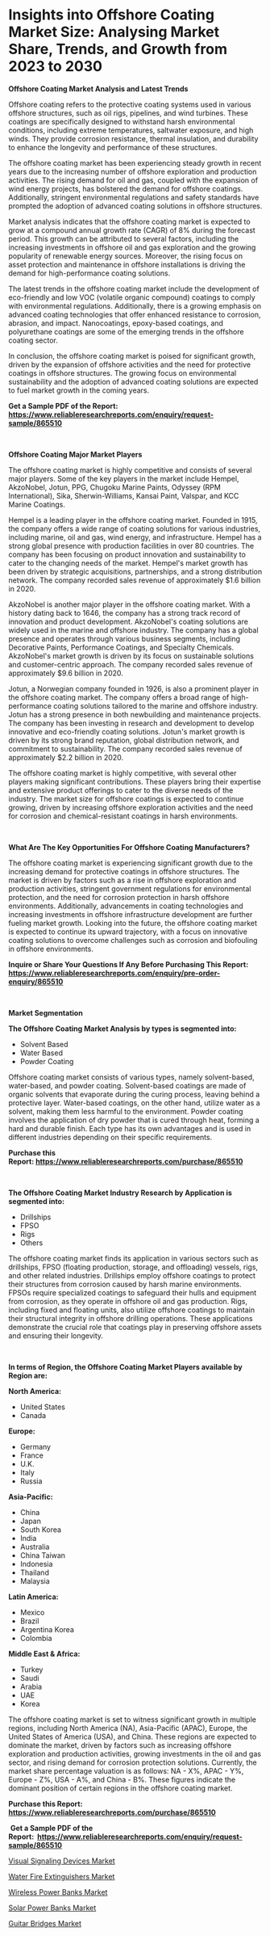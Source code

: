 <p><h1>Insights into Offshore Coating Market Size: Analysing Market Share, Trends, and Growth from 2023 to 2030</h1></p><p><strong>Offshore Coating Market Analysis and Latest Trends</strong></p>
<p><p>Offshore coating refers to the protective coating systems used in various offshore structures, such as oil rigs, pipelines, and wind turbines. These coatings are specifically designed to withstand harsh environmental conditions, including extreme temperatures, saltwater exposure, and high winds. They provide corrosion resistance, thermal insulation, and durability to enhance the longevity and performance of these structures.</p><p>The offshore coating market has been experiencing steady growth in recent years due to the increasing number of offshore exploration and production activities. The rising demand for oil and gas, coupled with the expansion of wind energy projects, has bolstered the demand for offshore coatings. Additionally, stringent environmental regulations and safety standards have prompted the adoption of advanced coating solutions in offshore structures.</p><p>Market analysis indicates that the offshore coating market is expected to grow at a compound annual growth rate (CAGR) of 8% during the forecast period. This growth can be attributed to several factors, including the increasing investments in offshore oil and gas exploration and the growing popularity of renewable energy sources. Moreover, the rising focus on asset protection and maintenance in offshore installations is driving the demand for high-performance coating solutions.</p><p>The latest trends in the offshore coating market include the development of eco-friendly and low VOC (volatile organic compound) coatings to comply with environmental regulations. Additionally, there is a growing emphasis on advanced coating technologies that offer enhanced resistance to corrosion, abrasion, and impact. Nanocoatings, epoxy-based coatings, and polyurethane coatings are some of the emerging trends in the offshore coating sector.</p><p>In conclusion, the offshore coating market is poised for significant growth, driven by the expansion of offshore activities and the need for protective coatings in offshore structures. The growing focus on environmental sustainability and the adoption of advanced coating solutions are expected to fuel market growth in the coming years.</p></p>
<p><strong>Get a Sample PDF of the Report:&nbsp; <a href="https://www.reliableresearchreports.com/enquiry/request-sample/865510">https://www.reliableresearchreports.com/enquiry/request-sample/865510</a></strong></p>
<p>&nbsp;</p>
<p><strong>Offshore Coating Major Market Players</strong></p>
<p><p>The offshore coating market is highly competitive and consists of several major players. Some of the key players in the market include Hempel, AkzoNobel, Jotun, PPG, Chugoku Marine Paints, Odyssey (RPM International), Sika, Sherwin-Williams, Kansai Paint, Valspar, and KCC Marine Coatings.</p><p>Hempel is a leading player in the offshore coating market. Founded in 1915, the company offers a wide range of coating solutions for various industries, including marine, oil and gas, wind energy, and infrastructure. Hempel has a strong global presence with production facilities in over 80 countries. The company has been focusing on product innovation and sustainability to cater to the changing needs of the market. Hempel's market growth has been driven by strategic acquisitions, partnerships, and a strong distribution network. The company recorded sales revenue of approximately $1.6 billion in 2020.</p><p>AkzoNobel is another major player in the offshore coating market. With a history dating back to 1646, the company has a strong track record of innovation and product development. AkzoNobel's coating solutions are widely used in the marine and offshore industry. The company has a global presence and operates through various business segments, including Decorative Paints, Performance Coatings, and Specialty Chemicals. AkzoNobel's market growth is driven by its focus on sustainable solutions and customer-centric approach. The company recorded sales revenue of approximately $9.6 billion in 2020.</p><p>Jotun, a Norwegian company founded in 1926, is also a prominent player in the offshore coating market. The company offers a broad range of high-performance coating solutions tailored to the marine and offshore industry. Jotun has a strong presence in both newbuilding and maintenance projects. The company has been investing in research and development to develop innovative and eco-friendly coating solutions. Jotun's market growth is driven by its strong brand reputation, global distribution network, and commitment to sustainability. The company recorded sales revenue of approximately $2.2 billion in 2020.</p><p>The offshore coating market is highly competitive, with several other players making significant contributions. These players bring their expertise and extensive product offerings to cater to the diverse needs of the industry. The market size for offshore coatings is expected to continue growing, driven by increasing offshore exploration activities and the need for corrosion and chemical-resistant coatings in harsh environments.</p></p>
<p>&nbsp;</p>
<p><strong>What Are The Key Opportunities For Offshore Coating Manufacturers?</strong></p>
<p><p>The offshore coating market is experiencing significant growth due to the increasing demand for protective coatings in offshore structures. The market is driven by factors such as a rise in offshore exploration and production activities, stringent government regulations for environmental protection, and the need for corrosion protection in harsh offshore environments. Additionally, advancements in coating technologies and increasing investments in offshore infrastructure development are further fueling market growth. Looking into the future, the offshore coating market is expected to continue its upward trajectory, with a focus on innovative coating solutions to overcome challenges such as corrosion and biofouling in offshore environments.</p></p>
<p><strong>Inquire or Share Your Questions If Any Before Purchasing This Report: <a href="https://www.reliableresearchreports.com/enquiry/pre-order-enquiry/865510">https://www.reliableresearchreports.com/enquiry/pre-order-enquiry/865510</a></strong></p>
<p>&nbsp;</p>
<p><strong>Market Segmentation</strong></p>
<p><strong>The Offshore Coating Market Analysis by types is segmented into:</strong></p>
<p><ul><li>Solvent Based</li><li>Water Based</li><li>Powder Coating</li></ul></p>
<p><p>Offshore coating market consists of various types, namely solvent-based, water-based, and powder coating. Solvent-based coatings are made of organic solvents that evaporate during the curing process, leaving behind a protective layer. Water-based coatings, on the other hand, utilize water as a solvent, making them less harmful to the environment. Powder coating involves the application of dry powder that is cured through heat, forming a hard and durable finish. Each type has its own advantages and is used in different industries depending on their specific requirements.</p></p>
<p><strong>Purchase this Report:&nbsp;<a href="https://www.reliableresearchreports.com/purchase/865510">https://www.reliableresearchreports.com/purchase/865510</a></strong></p>
<p>&nbsp;</p>
<p><strong>The Offshore Coating Market Industry Research by Application is segmented into:</strong></p>
<p><ul><li>Drillships</li><li>FPSO</li><li>Rigs</li><li>Others</li></ul></p>
<p><p>The offshore coating market finds its application in various sectors such as drillships, FPSO (floating production, storage, and offloading) vessels, rigs, and other related industries. Drillships employ offshore coatings to protect their structures from corrosion caused by harsh marine environments. FPSOs require specialized coatings to safeguard their hulls and equipment from corrosion, as they operate in offshore oil and gas production. Rigs, including fixed and floating units, also utilize offshore coatings to maintain their structural integrity in offshore drilling operations. These applications demonstrate the crucial role that coatings play in preserving offshore assets and ensuring their longevity.</p></p>
<p>&nbsp;</p>
<p><strong>In terms of Region, the Offshore Coating Market Players available by Region are:</strong></p>
<p>
    <p> <strong> North America: </strong>
        <ul>
            <li>United States</li>
            <li>Canada</li>
        </ul>
        </p> 
    <p> <strong> Europe: </strong>
        <ul>
            <li>Germany</li>
            <li>France</li>
            <li>U.K.</li>
            <li>Italy</li>
            <li>Russia</li>
        </ul>
        </p> 
    <p> <strong> Asia-Pacific: </strong>
        <ul>
            <li>China</li>
            <li>Japan</li>
            <li>South Korea</li>
            <li>India</li>
            <li>Australia</li>
            <li>China Taiwan</li>
            <li>Indonesia</li>
            <li>Thailand</li>
            <li>Malaysia</li>
        </ul>
        </p> 
    <p> <strong> Latin America: </strong>
        <ul>
            <li>Mexico</li>
            <li>Brazil</li>
            <li>Argentina Korea</li>
            <li>Colombia</li>
        </ul>
        </p> 
    <p> <strong> Middle East & Africa: </strong>
        <ul>
            <li>Turkey</li>
            <li>Saudi</li>
            <li>Arabia</li>
            <li>UAE</li>
            <li>Korea</li>
        </ul>
    </p>
    </p>
<p><p>The offshore coating market is set to witness significant growth in multiple regions, including North America (NA), Asia-Pacific (APAC), Europe, the United States of America (USA), and China. These regions are expected to dominate the market, driven by factors such as increasing offshore exploration and production activities, growing investments in the oil and gas sector, and rising demand for corrosion protection solutions. Currently, the market share percentage valuation is as follows: NA - X%, APAC - Y%, Europe - Z%, USA - A%, and China - B%. These figures indicate the dominant position of certain regions in the offshore coating market.</p></p>
<p><strong>Purchase this Report: <a href="https://www.reliableresearchreports.com/purchase/865510">https://www.reliableresearchreports.com/purchase/865510</a></strong></p>
<p>&nbsp;<strong>Get a Sample PDF of the Report:&nbsp;&nbsp;<a href="https://www.reliableresearchreports.com/enquiry/request-sample/865510">https://www.reliableresearchreports.com/enquiry/request-sample/865510</a></strong></p>
<p><strong></strong></p>
<p><p><a href="https://medium.com/@favor.look.seal/visual-signaling-devices-market-insight-market-trends-growth-forecasted-from-2023-to-2030-860acfdc2958">Visual Signaling Devices Market</a></p><p><a href="https://medium.com/@sight.lens.slot/water-fire-extinguishers-market-the-key-to-successful-business-strategy-forecast-till-2030-38ad13fe1c39">Water Fire Extinguishers Market</a></p><p><a href="https://medium.com/@joannebell6556/wireless-power-banks-market-report-reveals-the-latest-trends-and-growth-opportunities-of-this-a3b1729331a8">Wireless Power Banks Market</a></p><p><a href="https://medium.com/@jasonmartin866/solar-power-banks-market-insights-into-market-cagr-market-trends-and-growth-strategies-171ef5f58b5b">Solar Power Banks Market</a></p><p><a href="https://medium.com/@kevinbarnes75/guitar-bridges-market-competitive-analysis-market-trends-and-forecast-to-2030-adfc03cf82cb">Guitar Bridges Market</a></p></p>